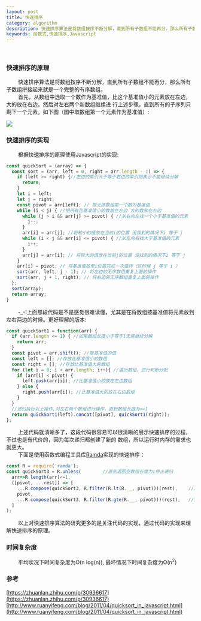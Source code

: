 ```yaml
---
layout: post
title: 快速排序
category: algorithm
description: 快速排序算法是将数组按序不断分解，直到所有子数组不能再分，那么所有子数组拼接起来就是一个完整的有序数组。
keywords: 函数式,快速排序,Javascript
---
```

&#160; &#160; &#160; &#160; 

<!--description--> 
### 快速排序的原理
&#160; &#160; &#160; &#160;  快速排序算法是将数组按序不断分解，直到所有子数组不能再分，那么所有子数组拼接起来就是一个完整的有序数组。  
&#160; &#160; &#160; &#160;  首先，从数组中选取一个数作为基准值，比这个基准值小的元素放在左边，大的放在右边。然后对左右两个新数组继续进
行上述步骤，直到所有的子序列只剩下一个元素。如下图（图中取数组第一个元素作为基准值）:  

![]({{site.baseurl}}/assets/img/quick_sort.png)
    
### 快速排序的实现
&#160; &#160; &#160; &#160;  根据快速排序的原理使用Javascript的实现:  
```javascript
const quickSort = (array) => {
  const sort = (arr, left = 0, right = arr.length - 1) => {
    if (left >= right) {//左边的索引大于等于右边的索引则表示不能继续分解
      return;
    }
    let i = left;
    let j = right;
    const pivot = arr[left]; // 取无序数组第一个数为基准值
    while (i < j) { //把所有比基准值小的数放在左边 大的数放在右边
      while (j > i && arr[j] >= pivot) { //从右向左找一个小于基准值的元素
        j--;
      }
      arr[i] = arr[j]; //将较小的值放在当前i的位置 没找到的情况下i 等于 j
      while (i < j && arr[i] <= pivot) { //从左向右找大于基准值的元素
        i++;
      }
      arr[j] = arr[i]; // 将较大的值放在当前j的位置 没找到的情况下i 等于 j
    }
    arr[i] = pivot; // 将基准值放至i位置完成一次循环（这时候 j 等于 i ）
    sort(arr, left, j - 1); // 将左边的无序数组重复上面的操作
    sort(arr, j + 1, right); // 将右边的无序数组重复上面的操作
  };
  sort(array);
  return array;
}
```
&#160; &#160; &#160; &#160;  -_-!上面那段代码是不是感觉很难读懂，尤其是在将数组按基准值将元素放到左右两边的时候。更好理解的版本:  
```javascript
const quickSort1 = function(arr) {
  if (arr.length <= 1) { //如果数组长度小于等于1无需继续分解
    return arr;
  }
  const pivot = arr.shift(); //取基准值的值
  const left = []; //存放比基准值小的数组
  const right = []; //存放比基准值大的数组
  for (let i = 0; i < arr.length; i++){ //遍历数组，进行判断分配
    if (arr[i] < pivot) {
      left.push(arr[i]); //比基准值小的放在左边数组
    } else {
      right.push(arr[i]); //比基准值大的放在右边数组
    }
  }
  //递归执行以上操作,对左右两个数组进行操作，直到数组长度为<=1
  return quickSort1(left).concat([pivot], quickSort1(right));
};
```
&#160; &#160; &#160; &#160; 上述代码就清晰多了，这段代码很容易可以很清晰的展示快速排序的过程，不过也是有代价的，因为每次递归都创建了新的
数组，所以运行时内存的需求也就更大。  
&#160; &#160; &#160; &#160; 下面是使用函数式编程工具库[Ramda](https://github.com/ramda/ramda)实现的快速排序：
```javascript
const R = require('ramda');
const quickSort3 = R.unless(        //直到返回空数组长度为1停止递归
  arr=>R.length(arr)<=1,
  ([pivot, ...rest]) => [
    ...R.compose(quickSort3, R.filter(R.lt(R.__, pivot)))(rest),    //比基准值小的放到左边
    pivot,
    ...R.compose(quickSort3, R.filter(R.gte(R.__, pivot)))(rest),   //大于等于基准值的放到右边
  ]
);
```

&#160; &#160; &#160; &#160; 以上对快速排序算法的研究更多的是关注代码的实现，通过代码的实现来理解快速排序的原理。  
### 时间复杂度
&#160; &#160; &#160; &#160; 平均状况下时间复杂度为O(n log(n)), 最坏情况下时间复杂度为O(n<sup>2</sup>)

### 参考
[https://zhuanlan.zhihu.com/p/30936617](https://zhuanlan.zhihu.com/p/30936617)
[http://www.ruanyifeng.com/blog/2011/04/quicksort_in_javascript.html](http://www.ruanyifeng.com/blog/2011/04/quicksort_in_javascript.html)




